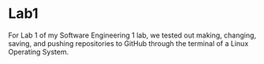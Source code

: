# Lab1
For Lab 1 of my Software Engineering 1 lab, we tested out making, changing, saving, and pushing repositories to GitHub through the terminal of a Linux Operating System.
